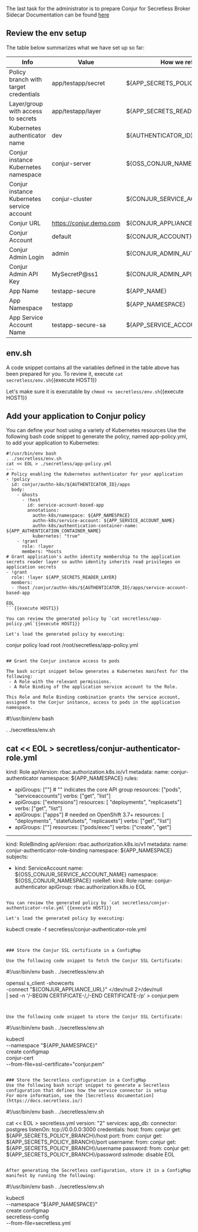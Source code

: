 
The last task for the administrator is to prepare Conjur for Secretless Broker Sidecar
Documentation can be found [here](https://docs.conjur.org/Latest/en/Content/Get%20Started/scl_using-conjur-OSS.htm?tocpath=Integrations%7COpenShift%252C%20Kubernetes%7CDeploy%20Applications%7C_____2#AddyourapplicationtoConjurpolicy)

## Review the env setup

The table below summarizes what we have set up so far:

| Info                                       | Value                   | How we refer it                |
|--------------------------------------------|-------------------------|--------------------------------|
| Policy branch with target credentials      | app/testapp/secret      | ${APP_SECRETS_POLICY_BRANCH}   |
| Layer/group with access to secrets         | app/testapp/layer       | ${APP_SECRETS_READER_LAYER}    |
| Kubernetes authenticator name              | dev                     | ${AUTHENTICATOR_ID}            |
| Conjur instance Kubernetes namespace       | conjur-server           | ${OSS_CONJUR_NAMESPACE}        |
| Conjur instance Kubernetes service account | conjur-cluster          | ${CONJUR_SERVICE_ACCOUNT_NAME} |
| Conjur URL                                 | https://conjur.demo.com | ${CONJUR_APPLIANCE_URL}        |
| Conjur Account                             | default                 | ${CONJUR_ACCOUNT}              |
| Conjur Admin Login                         | admin                   | ${CONJUR_ADMIN_AUTHN_LOGIN}    |
| Conjur Admin API Key                       | MySecretP@ss1           | ${CONJUR_ADMIN_API_KEY}        |
| App Name                                   | testapp-secure          | ${APP_NAME}                    |
| App Namespace                              | testapp                 | ${APP_NAMESPACE}               |
| App Service Account Name                   | testapp-secure-sa       | ${APP_SERVICE_ACCOUNT_NAME}    |

## env.sh

A code snippet contains all the variables defined in the table above has been prepared for you.
To review it, execute `cat secretless/env.sh`{{execute HOST1}}

Let's make sure it is executable by `chmod +x secretless/env.sh`{{execute HOST1}}

## Add your application to Conjur policy
You can define your host using a variety of Kubernetes resources
Use the following bash code snippet to generate the policy, named app-policy.yml, to add your application to Kubernetes:

```
#!/usr/bin/env bash
. ./secretless/env.sh
cat << EOL > ./secretless/app-policy.yml
---
# Policy enabling the Kubernetes authenticator for your application
- !policy
  id: conjur/authn-k8s/${AUTHENTICATOR_ID}/apps
  body:
    - &hosts
      - !host
        id: service-account-based-app
        annotations:
          authn-k8s/namespace: ${APP_NAMESPACE}
          authn-k8s/service-account: ${APP_SERVICE_ACCOUNT_NAME}
          authn-k8s/authentication-container-name: ${APP_AUTHENTICATION_CONTAINER_NAME}
          kubernetes: "true"
    - !grant
      role: !layer
      members: *hosts
# Grant application's authn identity membership to the application secrets reader layer so authn identity inherits read privileges on application secrets
- !grant
  role: !layer ${APP_SECRETS_READER_LAYER}
  members:
  - !host /conjur/authn-k8s/${AUTHENTICATOR_ID}/apps/service-account-based-app
  
EOL
```{{execute HOST1}}

You can review the generated policy by `cat secretless/app-policy.yml`{{execute HOST1}}

Let's load the generated policy by executing:
```
conjur policy load root /root/secretless/app-policy.yml
```{{execute HOST1}}

## Grant the Conjur instance access to pods

The bash script snippet below generates a Kubernetes manifest for the following:
 - A Role with the relevant permissions.
 - A Role Binding of the application service account to the Role.

This Role and Role Binding combination grants the service account, assigned to the Conjur instance, access to pods in the application namespace.

```
#!/usr/bin/env bash

. ./secretless/env.sh

cat << EOL > secretless/conjur-authenticator-role.yml
---
kind: Role
apiVersion: rbac.authorization.k8s.io/v1
metadata:
  name: conjur-authenticator
  namespace: ${APP_NAMESPACE}
rules:
- apiGroups: [""] # "" indicates the core API group
  resources: ["pods", "serviceaccounts"]
  verbs: ["get", "list"]
- apiGroups: ["extensions"]
  resources: [ "deployments", "replicasets"]
  verbs: ["get", "list"]
- apiGroups: ["apps"]  # needed on OpenShift 3.7+
  resources: [ "deployments", "statefulsets", "replicasets"]
  verbs: ["get", "list"]
- apiGroups: [""]
  resources: ["pods/exec"]
  verbs: ["create", "get"]
---
kind: RoleBinding
apiVersion: rbac.authorization.k8s.io/v1
metadata:
  name: conjur-authenticator-role-binding
  namespace: ${APP_NAMESPACE}
subjects:
  - kind: ServiceAccount
    name: ${OSS_CONJUR_SERVICE_ACCOUNT_NAME}
    namespace: ${OSS_CONJUR_NAMESPACE}
roleRef:
  kind: Role
  name: conjur-authenticator
  apiGroup: rbac.authorization.k8s.io
EOL
```{{execute HOST1}}

You can review the generated policy by `cat secretless/conjur-authenticator-role.yml`{{execute HOST1}}

Let's load the generated policy by executing:
```
kubectl create -f secretless/conjur-authenticator-role.yml
```{{execute HOST1}}


### Store the Conjur SSL certificate in a ConfigMap

Use the following code snippet to fetch the Conjur SSL Certificate:

```
#!/usr/bin/env bash
. ./secretless/env.sh

openssl s_client -showcerts \
  -connect "${CONJUR_APPLIANCE_URL}" </dev/null 2>/dev/null \
  | sed -n '/-BEGIN CERTIFICATE-/,/-END CERTIFICATE-/p' > conjur.pem
```{{execute HOST1}}


Use the following code snippet to store the Conjur SSL Certificate:
```
#!/usr/bin/env bash
. ./secretless/env.sh

kubectl \
  --namespace "${APP_NAMESPACE}" \
  create configmap \
  conjur-cert \
  --from-file=ssl-certificate="conjur.pem"
```{{execute HOST1}}

### Store the Secretless configuration in a ConfigMap
Use the following bash script snippet to generate a Secretless configuration that defines how the service connector is setup
For more information, see the [Secretless documentation](https://docs.secretless.io/)

```
#!/usr/bin/env bash
. ./secretless/env.sh

cat << EOL > secretless.yml
version: "2"
services:
  app_db:
    connector: postgres
    listenOn: tcp://0.0.0.0:3000
    credentials:
      host:
        from: conjur
        get: ${APP_SECRETS_POLICY_BRANCH}/host
      port:
        from: conjur
        get: ${APP_SECRETS_POLICY_BRANCH}/port
      username:
        from: conjur
        get: ${APP_SECRETS_POLICY_BRANCH}/username
      password:
        from: conjur
        get: ${APP_SECRETS_POLICY_BRANCH}/password
      sslmode: disable
EOL
```{{execute HOST1}}

After generating the Secretless configuration, store it in a ConfigMap manifest by running the following:
```
#!/usr/bin/env bash
. ./secretless/env.sh

kubectl \
  --namespace "${APP_NAMESPACE}" \
  create configmap \
  secretless-config \
  --from-file=secretless.yml
```{{execute HOST1}}

